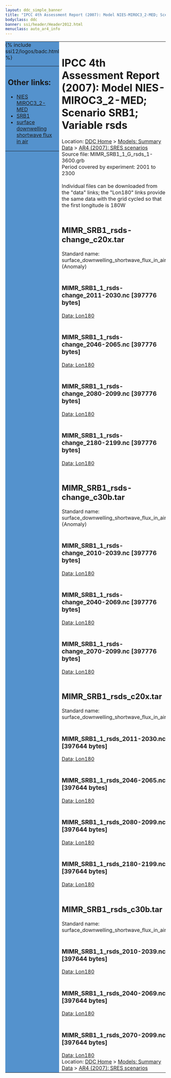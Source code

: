 ```yaml
---
layout: ddc_simple_banner
title: "IPCC 4th Assessment Report (2007): Model NIES-MIROC3_2-MED; Scenario SRB1; Variable rsds"
bodyclass: ddc
banner: ssi/header/Header2012.html
menuclass: auto_ar4_info
---
```



<table width="100%" border="0" cellspacing="0" cellpadding="0" style="border-collapse: collapse;">
<tr style="margin:0;padding:0;border:0;">
<td style="margin:0;padding:0;border:0;height:1pt;width:150pt;background:#5492CD;" valign="top" >

<div id="lh-col2" class="auto_ar4_info">
<table class="menumain" bgcolor="#5492CD" cellspacing="0" width="100%" border="0">
<tr><td>
<h2> Other links:</h2>
<ul>
<li><a href="/auto/ar4/model-NIES-MIROC3_2-MED.html">NIES<br/>MIROC3_2-MED</a></li>
<li><a href="/auto/ar4/scenario-SRB1.html">SRB1</a></li>
<li><a href="/auto/ar4/var-surface_downwelling_shortwave_flux_in_air.html">surface downwelling<br/> shortwave flux in air</a></li>
</ul>
</td></tr>
{% include ssi12/logos/badc.html %}
</table>
</div>
</td>
<td><h1>IPCC 4th Assessment Report (2007): Model NIES-MIROC3_2-MED; Scenario SRB1; Variable rsds</h1>

<!-- Breadcrumb1 -->
<div id="breadcrumb1" align="left">
Location: <a href="/index.html">DDC Home</a> > <a href="/sim/gcm_clim/">Models: Summary Data</a>
> <a href="/sim/gcm_clim/SRES_AR4/index.html">AR4 (2007): SRES scenarios</a>
</div>
<!-- End of Breadcrumb1 -->Source file: MIMR_SRB1_1_G_rsds_1-3600.grb
<br/>
Period covered by experiment: 2001 to 2300<br/>
<br/>Individual files can be downloaded from the "data" links; the "Lon180" links provide the same data
         with the grid cycled so that the first longitude is 180W<br/>
<br/><h2>MIMR_SRB1_rsds-change_c20x.tar</h2>
Standard name: surface_downwelling_shortwave_flux_in_air (Anomaly)<br>
<br/><h3>MIMR_SRB1_1_rsds-change_2011-2030.nc [397776 bytes]</h3>
<a href="http://apps.ipcc-data.org/cgi-bin/downl/ar4_nc/rsds/MIMR_SRB1_1_rsds-change_2011-2030.nc">Data; </a><a href="http://apps.ipcc-data.org/cgi-bin/downl/ar4_nc/rsds/MIMR_SRB1_1_rsds-change_2011-2030.cyto180.nc"> Lon180</a><br/>
<br/><h3>MIMR_SRB1_1_rsds-change_2046-2065.nc [397776 bytes]</h3>
<a href="http://apps.ipcc-data.org/cgi-bin/downl/ar4_nc/rsds/MIMR_SRB1_1_rsds-change_2046-2065.nc">Data; </a><a href="http://apps.ipcc-data.org/cgi-bin/downl/ar4_nc/rsds/MIMR_SRB1_1_rsds-change_2046-2065.cyto180.nc"> Lon180</a><br/>
<br/><h3>MIMR_SRB1_1_rsds-change_2080-2099.nc [397776 bytes]</h3>
<a href="http://apps.ipcc-data.org/cgi-bin/downl/ar4_nc/rsds/MIMR_SRB1_1_rsds-change_2080-2099.nc">Data; </a><a href="http://apps.ipcc-data.org/cgi-bin/downl/ar4_nc/rsds/MIMR_SRB1_1_rsds-change_2080-2099.cyto180.nc"> Lon180</a><br/>
<br/><h3>MIMR_SRB1_1_rsds-change_2180-2199.nc [397776 bytes]</h3>
<a href="http://apps.ipcc-data.org/cgi-bin/downl/ar4_nc/rsds/MIMR_SRB1_1_rsds-change_2180-2199.nc">Data; </a><a href="http://apps.ipcc-data.org/cgi-bin/downl/ar4_nc/rsds/MIMR_SRB1_1_rsds-change_2180-2199.cyto180.nc"> Lon180</a><br/>
<br/><h2>MIMR_SRB1_rsds-change_c30b.tar</h2>
Standard name: surface_downwelling_shortwave_flux_in_air (Anomaly)<br>
<br/><h3>MIMR_SRB1_1_rsds-change_2010-2039.nc [397776 bytes]</h3>
<a href="http://apps.ipcc-data.org/cgi-bin/downl/ar4_nc/rsds/MIMR_SRB1_1_rsds-change_2010-2039.nc">Data; </a><a href="http://apps.ipcc-data.org/cgi-bin/downl/ar4_nc/rsds/MIMR_SRB1_1_rsds-change_2010-2039.cyto180.nc"> Lon180</a><br/>
<br/><h3>MIMR_SRB1_1_rsds-change_2040-2069.nc [397776 bytes]</h3>
<a href="http://apps.ipcc-data.org/cgi-bin/downl/ar4_nc/rsds/MIMR_SRB1_1_rsds-change_2040-2069.nc">Data; </a><a href="http://apps.ipcc-data.org/cgi-bin/downl/ar4_nc/rsds/MIMR_SRB1_1_rsds-change_2040-2069.cyto180.nc"> Lon180</a><br/>
<br/><h3>MIMR_SRB1_1_rsds-change_2070-2099.nc [397776 bytes]</h3>
<a href="http://apps.ipcc-data.org/cgi-bin/downl/ar4_nc/rsds/MIMR_SRB1_1_rsds-change_2070-2099.nc">Data; </a><a href="http://apps.ipcc-data.org/cgi-bin/downl/ar4_nc/rsds/MIMR_SRB1_1_rsds-change_2070-2099.cyto180.nc"> Lon180</a><br/>
<br/><h2>MIMR_SRB1_rsds_c20x.tar</h2>
Standard name: surface_downwelling_shortwave_flux_in_air<br>
<br/><h3>MIMR_SRB1_1_rsds_2011-2030.nc [397644 bytes]</h3>
<a href="http://apps.ipcc-data.org/cgi-bin/downl/ar4_nc/rsds/MIMR_SRB1_1_rsds_2011-2030.nc">Data; </a><a href="http://apps.ipcc-data.org/cgi-bin/downl/ar4_nc/rsds/MIMR_SRB1_1_rsds_2011-2030.cyto180.nc"> Lon180</a><br/>
<br/><h3>MIMR_SRB1_1_rsds_2046-2065.nc [397644 bytes]</h3>
<a href="http://apps.ipcc-data.org/cgi-bin/downl/ar4_nc/rsds/MIMR_SRB1_1_rsds_2046-2065.nc">Data; </a><a href="http://apps.ipcc-data.org/cgi-bin/downl/ar4_nc/rsds/MIMR_SRB1_1_rsds_2046-2065.cyto180.nc"> Lon180</a><br/>
<br/><h3>MIMR_SRB1_1_rsds_2080-2099.nc [397644 bytes]</h3>
<a href="http://apps.ipcc-data.org/cgi-bin/downl/ar4_nc/rsds/MIMR_SRB1_1_rsds_2080-2099.nc">Data; </a><a href="http://apps.ipcc-data.org/cgi-bin/downl/ar4_nc/rsds/MIMR_SRB1_1_rsds_2080-2099.cyto180.nc"> Lon180</a><br/>
<br/><h3>MIMR_SRB1_1_rsds_2180-2199.nc [397644 bytes]</h3>
<a href="http://apps.ipcc-data.org/cgi-bin/downl/ar4_nc/rsds/MIMR_SRB1_1_rsds_2180-2199.nc">Data; </a><a href="http://apps.ipcc-data.org/cgi-bin/downl/ar4_nc/rsds/MIMR_SRB1_1_rsds_2180-2199.cyto180.nc"> Lon180</a><br/>
<br/><h2>MIMR_SRB1_rsds_c30b.tar</h2>
Standard name: surface_downwelling_shortwave_flux_in_air<br>
<br/><h3>MIMR_SRB1_1_rsds_2010-2039.nc [397644 bytes]</h3>
<a href="http://apps.ipcc-data.org/cgi-bin/downl/ar4_nc/rsds/MIMR_SRB1_1_rsds_2010-2039.nc">Data; </a><a href="http://apps.ipcc-data.org/cgi-bin/downl/ar4_nc/rsds/MIMR_SRB1_1_rsds_2010-2039.cyto180.nc"> Lon180</a><br/>
<br/><h3>MIMR_SRB1_1_rsds_2040-2069.nc [397644 bytes]</h3>
<a href="http://apps.ipcc-data.org/cgi-bin/downl/ar4_nc/rsds/MIMR_SRB1_1_rsds_2040-2069.nc">Data; </a><a href="http://apps.ipcc-data.org/cgi-bin/downl/ar4_nc/rsds/MIMR_SRB1_1_rsds_2040-2069.cyto180.nc"> Lon180</a><br/>
<br/><h3>MIMR_SRB1_1_rsds_2070-2099.nc [397644 bytes]</h3>
<a href="http://apps.ipcc-data.org/cgi-bin/downl/ar4_nc/rsds/MIMR_SRB1_1_rsds_2070-2099.nc">Data; </a><a href="http://apps.ipcc-data.org/cgi-bin/downl/ar4_nc/rsds/MIMR_SRB1_1_rsds_2070-2099.cyto180.nc"> Lon180</a><br/>
<!-- Breadcrumb2 -->
<div id="breadcrumb2" align="left">
Location: <a href="/index.html">DDC Home</a> > <a href="/sim/gcm_clim/">Models: Summary Data</a>
> <a href="/sim/gcm_clim/SRES_AR4/index.html">AR4 (2007): SRES scenarios</a>
</div>
<!-- End of Breadcrumb2 --></td></tr></table>
